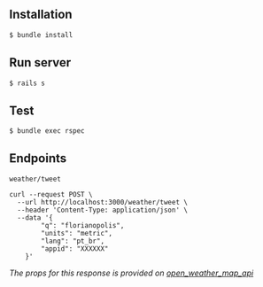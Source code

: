 ## Installation

```bash
$ bundle install
```

## Run server

```bash
$ rails s
```

## Test

```bash
$ bundle exec rspec
```

## Endpoints

`weather/tweet`

```curl
curl --request POST \
  --url http://localhost:3000/weather/tweet \
  --header 'Content-Type: application/json' \
  --data '{
		"q": "florianopolis",
		"units": "metric",
		"lang": "pt_br",
		"appid": "XXXXXX"
	}'
```

*The props for this response is provided on [open_weather_map_api](https://github.com/Wellingtongg/open_weather_map_api)*